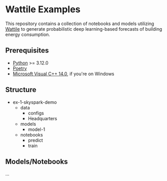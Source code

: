 # Wattile Examples

This repository contains a collection of notebooks and models utilizing [Wattile](https://github.com/NREL/Wattile) to generate probabilistic deep learning-based forecasts of building energy consumption.

## Prerequisites

- [Python](https://www.python.org/downloads/) >= 3.12.0
- [Poetry](https://python-poetry.org/docs/#installation)
- [Microsoft Visual C++ 14.0](https://visualstudio.microsoft.com/visual-cpp-build-tools/), if you're on Windows

## Structure

- ex-1-skyspark-demo
    - data
        - configs
        - Headquarters
    - models
        - model-1
    - notebooks
        - predict
        - train


## Models/Notebooks
...


